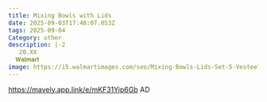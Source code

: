 ```yaml
---
title: Mixing Bowls with Lids
date: 2025-09-03T17:48:07.053Z
tags: 2025-09-04
Category: other
description: |-2
   20.XX
  𝐖𝐚𝐥𝐦𝐚𝐫𝐭
image: https://i5.walmartimages.com/seo/Mixing-Bowls-Lids-Set-5-Vesteel-Stainless-Steel-Mixing-Bowls-Metal-Nesting-Salad-Bowls-Size-4-5-3-1-5-1-0-7-QT-Great-Cooking-Baking-Serving-Multi-Col_950a0584-744b-42e0-a1f0-b92c4f2c63f8.bd9bd9615dd95f6a1b1cdec61233e9f2.jpeg?odnHeight=2000&odnWidth=2000&odnBg=FFFFFF
---
```

https://mavely.app.link/e/mKF31Yip6Gb       AD